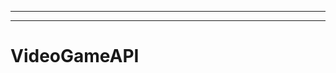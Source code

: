 -----------------------------------
--------------------------------------------------------------------------------------------------
# VideoGameAPI
